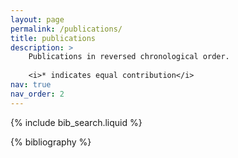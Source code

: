 ```yaml
---
layout: page
permalink: /publications/
title: publications
description: >
    Publications in reversed chronological order.
    
    <i>* indicates equal contribution</i>
nav: true
nav_order: 2
---
```


<!-- _pages/publications.md -->

<!-- Bibsearch Feature -->

{% include bib_search.liquid %}

<div class="publications">

{% bibliography %}

</div>
